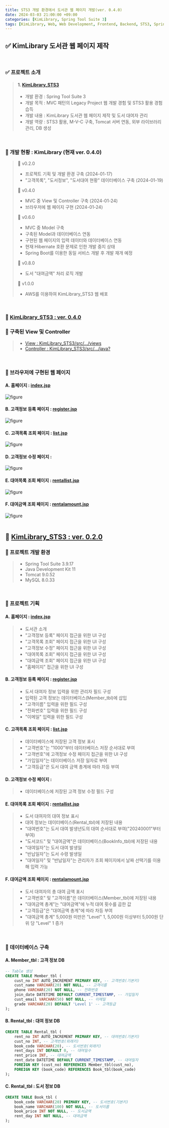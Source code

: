 ```yaml
---
title: STS3 개발 환경에서 도서관 웹 페이지 개발(ver. 0.4.0)
date: 2024-03-03 21:00:00 +09:00
categories: [KimLibrary, Spring Tool Suite 3]
tags: [KimLibrary, Web, Web Development, Frontend, Backend, STS3, Spring Tool Suite 3]
---
```


<!-- 2024-02-22 글 작성 시작; 2024-02-22 페이지 호출 완료 -->
## ✅ KimLibrary 도서관 웹 페이지 제작

<br>

### ✅ 프로젝트 소개
> #### 1. <a href="https://github.com/Kim-src/KimLibrary_STS3">KimLibrary_STS3</a>
> - 개발 환경 : Spring Tool Suite 3
> - 개발 목적 : MVC 패턴의 Legacy Project 웹 개발 경험 및 STS3 활용 경험 습득
> - 개발 내용 : KimLibrary 도서관 웹 페이지 제작 및 도서 대여자 관리
> - 개발 역량 : STS3 활용, M-V-C 구축, Tomcat 서버 연동, 외부 라이브러리 관리, DB 생성

<br>

### 🚀 개발 현황 : KimLibrary (현재 ver. 0.4.0)
> 🎯 v0.2.0  
> - 프로젝트 기획 및 개발 환경 구축 (2024-01-17)  
> - "고객목록", "도서정보", "도서대여 현황" 데이터베이스 구축 (2024-01-19)  
>  
> 🎯 v0.4.0  
> - MVC 중 View 및 Controller 구축 (2024-01-24)  
> - 브라우저에 웹 페이지 구현 (2024-01-24)  
>  
> 🎯 v0.6.0  
> - MVC 중 Model 구축  
> - 구축된 Model과 데이터베이스 연동  
> - 구현된 웹 페이지의 입력 데이터와 데이터베이스 연동  
> - 현재 Hibernate 호환 문제로 인한 개발 중지 상태
> - Spring Boot를 이용한 동일 서비스 개발 후 개발 재개 예정
>  
> 🎯 v0.8.0  
> - 도서 "대여금액" 처리 로직 개발  
>  
> 🎯 v1.0.0  
> - AWS를 이용하여 KimLibrary_STS3 웹 배포  

<br>

### 🔔 <a href="https://github.com/Kim-src/KimLibrary_STS3">KimLibrary_STS3 : ver. 0.4.0</a>
### 📌 구축된 View 및 Controller
> - <a href="https://github.com/Kim-src/KimLibrary_STS3">View : KimLibrary_STS3/src/.../views</a>
> - <a href="https://github.com/Kim-src/KimLibrary_STS3">Controller : KimLibrary_STS3/src/.../java?</a>

<br>

### 📌 브라우저에 구현된 웹 페이지
#### A. 홈페이지 : <a href="https://github.com/Kim-src/KimLibrary_STS3">index.jsp</a>
<img src="https://github.com/Kim-src/Images/assets/150884526/50e489f9-aa51-44b6-9369-f3a826894c86" class="img" alt="figure">

#### B. 고객정보 등록 페이지 : <a href="https://github.com/Kim-src/KimLibrary_STS3">register.jsp</a>
<img src="https://github.com/Kim-src/Images/assets/150884526/e991d72a-7870-440d-8b35-077c4052e616" class="img" alt="figure">

#### C. 고객목록 조회 페이지 : <a href="https://github.com/Kim-src/KimLibrary_STS3">list.jsp</a>
<img src="https://github.com/Kim-src/Images/assets/150884526/469a39d7-ae4d-463a-9086-a7e9eb7fa4fd" class="img" alt="figure">

#### D. 고객정보 수정 페이지 : <a href="https://github.com/Kim-src/KimLibrary_STS3"></a>
<img src="" class="img" alt="figure">

#### E. 대여목록 조회 페이지 : <a href="https://github.com/Kim-src/KimLibrary_STS3">rentallist.jsp</a>
<img src="https://github.com/Kim-src/Images/assets/150884526/cfbd68b7-84e6-42b2-a60d-f6c821eaf2b6" class="img" alt="figure">

#### F. 대여금액 조회 페이지 : <a href="https://github.com/Kim-src/KimLibrary_STS3">rentalamount.jsp</a>
<img src="https://github.com/Kim-src/Images/assets/150884526/8bde634f-8bcf-4cf1-abb3-101b27be4658" class="img" alt="figure">

<br>
<br>

## 🔔 <a href="https://github.com/Kim-src/KimLibrary_STS3">KimLibrary_STS3 : ver. 0.2.0</a>
### 📌 프로젝트 개발 환경
> - Spring Tool Suite 3.9.17
> - Java Development Kit 11
> - Tomcat 9.0.52
> - MySQL 8.0.33

<br>

### 📌 프로젝트 기획
#### A. 홈페이지 : <a href="https://github.com/Kim-src/KimLibrary_STS3">index.jsp</a>
> - 도서관 소개
> - "고객정보 등록" 페이지 접근을 위한 UI 구성
> - "고객목록 조회" 페이지 접근을 위한 UI 구성
> - "고객정보 수정" 페이지 접근을 위한 UI 구성
> - "대여목록 조회" 페이지 접근을 위한 UI 구성
> - "대여금액 조회" 페이지 접근을 위한 UI 구성
> - "홈페이지" 접근을 위한 UI 구성

#### B. 고객정보 등록 페이지 : <a href="https://github.com/Kim-src/KimLibrary_STS3">register.jsp</a>
> - 도서 대여자 정보 입력을 위한 관리자 필드 구성
> - 입력된 고객 정보는 데이터베이스(Member_tbl)에 삽입
> - "고객이름" 입력을 위한 필드 구성
> - "전화번호" 입력을 위한 필드 구성
> - "이메일" 입력을 위한 필드 구성

#### C. 고객목록 조회 페이지 : <a href="https://github.com/Kim-src/KimLibrary_STS3">list.jsp</a>
> - 데이터베이스에 저장된 고객 정보 표시
> - "고객번호"는 "1000"부터 데이터베이스 저장 순서대로 부여
> - "고객번호"에 고객정보 수정 페이지 접근을 위한 UI 구성
> - "가입일자"는 데이터베이스 저장 일자로 부여
> - "고객등급"은 도서 대여 금액 총계에 따라 차등 부여

#### D. 고객정보 수정 페이지 : <a href="https://github.com/Kim-src/KimLibrary_STS3"></a>
> - 데이터베이스에 저장된 고객 정보 수정 필드 구성

#### E. 대여목록 조회 페이지 : <a href="https://github.com/Kim-src/KimLibrary_STS3">rentallist.jsp</a>
> - 도서 대여자의 대여 정보 표시
> - 대여 정보는 데이터베이스(Rental_tbl)에 저장된 내용
> - "대여번호"는 도서 대여 발생년도의 대여 순서대로 부여("20240001"부터 부여)
> - "도서코드" 및 "대여금액"은 데이터베이스(BookInfo_tbl)에 저장된 내용
> - "대여일자"는 도서 대여 발생일
> - "반납일자"는 도서 수령 발생일
> - "대여일자" 및 "반납일자"는 관리자가 조회 페이지에서 날짜 선택기를 이용해 입력 가능

#### F. 대여금액 조회 페이지 : <a href="https://github.com/Kim-src/KimLibrary_STS3">rentalamount.jsp</a>
> - 도서 대여자의 총 대여 금액 표시
> - "고객번호" 및 "고객이름"은 데이터베이스(Member_tbl)에 저장된 내용
> - "대여금액 총계"는 "대여금액"에 누적 대여 횟수를 곱한 값
> - "고객등급"은 "대여금액 총계"에 따라 차등 부여
> - "대여금액 총계" 5,000원 미만은 "Level" 1, 5,000원 이상부터 5,000원 단위 당 "Level" 1 증가

<br>

### 📌 데이터베이스 구축
#### A. Member_tbl : 고객 정보 DB
``` sql
-- Table 생성
CREATE TABLE Member_tbl (
    cust_no INT AUTO_INCREMENT PRIMARY KEY, -- 고객번호(기본키)
    cust_name VARCHAR(20) NOT NULL, -- 고객이름
    phone VARCHAR(20) NOT NULL, -- 전화번호
    join_date DATETIME DEFAULT CURRENT_TIMESTAMP, -- 가입일자
    cust_email VARCHAR(50) NOT NULL, -- 이메일
    grade VARCHAR(20) DEFAULT 'Level 1' -- 고객등급
);
```

#### B. Rental_tbl : 대여 정보 DB
``` sql
CREATE TABLE Rental_tbl (
    rent_no INT AUTO_INCREMENT PRIMARY KEY, -- 대여번호(기본키)
    cust_no INT, -- 고객번호(외래키)
    book_code VARCHAR(20), -- 도서번호(외래키)
    rent_days INT DEFAULT 0, -- 대여일수
    rent_price INT, -- 대여금액
    rent_date DATETIME DEFAULT CURRENT_TIMESTAMP, -- 대여일자
    FOREIGN KEY (cust_no) REFERENCES Member_tbl(cust_no),
    FOREIGN KEY (book_code) REFERENCES Book_tbl(book_code)
);
```

#### C. Rental_tbl : 도서 정보 DB
``` sql
CREATE TABLE Book_tbl (
    book_code VARCHAR(20) PRIMARY KEY, -- 도서번호(기본키)
    book_name VARCHAR(100) NOT NULL, -- 도서이름
    book_price INT NOT NULL, -- 도서금액
    rent_day INT NOT NULL, -- 대여금액
);
```

<br>
<br>
<br>
